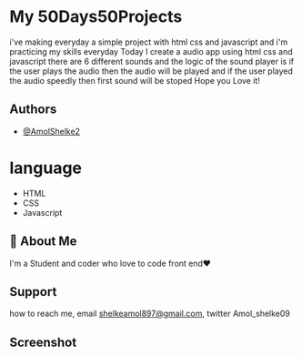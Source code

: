 # My 50Days50Projects

i've making everyday a simple project with html css and javascript and i'm practicing my skills everyday
Today I create a audio app using html css and javascript there are 6 different sounds and the logic of the sound player is if the user plays the audio then the audio will be played and if the user played the audio speedly then first sound will be stoped Hope you Love it! 

## Authors

- [@AmolShelke2](https://www.github.com/AmolShelke2)

# language

* HTML  
* CSS  
* Javascript

## 🚀 About Me

I'm a Student and coder who love to code front end❤️

## Support

how to reach me, email shelkeamol897@gmail.com, twitter Amol_shelke09


## Screenshot